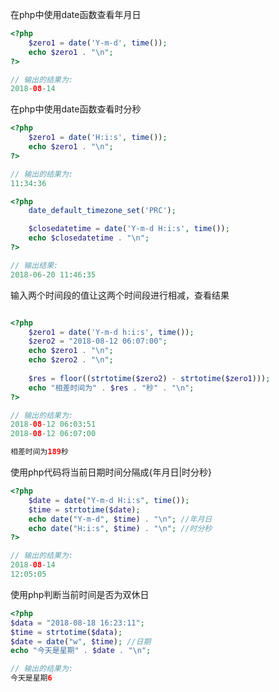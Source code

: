 在php中使用date函数查看年月日
```php
<?php
    $zero1 = date('Y-m-d', time());
    echo $zero1 . "\n";
?>

// 输出的结果为:
2018-08-14
```

在php中使用date函数查看时分秒
```php
<?php
    $zero1 = date('H:i:s', time());
    echo $zero1 . "\n";
?>

// 输出的结果为:
11:34:36
```

```php
<?php
    date_default_timezone_set('PRC'); 

    $closedatetime = date('Y-m-d H:i:s', time());
    echo $closedatetime . "\n";
?>

// 输出结果:
2018-06-20 11:46:35
```

输入两个时间段的值让这两个时间段进行相减，查看结果
```php

<?php
    $zero1 = date('Y-m-d h:i:s', time());
    $zero2 = "2018-08-12 06:07:00";
    echo $zero1 . "\n";
    echo $zero2 . "\n";
    
    $res = floor((strtotime($zero2) - strtotime($zero1)));
    echo "相差时间为" . $res . "秒" . "\n";
?>

// 输出的结果为:
2018-08-12 06:03:51
2018-08-12 06:07:00

相差时间为189秒
```

使用php代码将当前日期时间分隔成{年月日|时分秒}

```php
<?php
    $date = date("Y-m-d H:i:s", time()); 
    $time = strtotime($date);
    echo date("Y-m-d", $time) . "\n"; //年月日
    echo date("H:i:s", $time) . "\n"; //时分秒
?>

// 输出的结果为:
2018-08-14
12:05:05
```

使用php判断当前时间是否为双休日
```php
<?php
$data = "2018-08-18 16:23:11";
$time = strtotime($data);
$date = date("w", $time); //日期
echo "今天是星期" . $date . "\n";

// 输出的结果为:
今天是星期6
```
